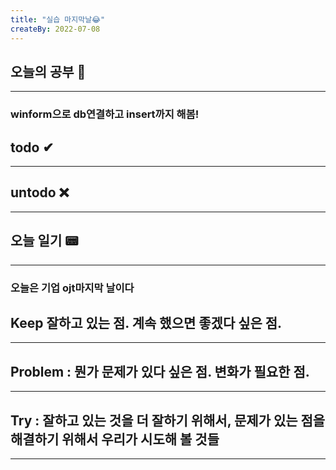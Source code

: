 ```yaml
---
title: "실습 마지막날😂"
createBy: 2022-07-08
---
```

## 오늘의 공부 🎉
---
### winform으로 db연결하고 insert까지 해봄!

## todo ✔
---

## untodo ❌
---

## 오늘 일기 📟
---
### 오늘은 기업 ojt마지막 날이다

## Keep 잘하고 있는 점. 계속 했으면 좋겠다 싶은 점.
---


## Problem : 뭔가 문제가 있다 싶은 점. 변화가 필요한 점.
---



## Try : 잘하고 있는 것을 더 잘하기 위해서, 문제가 있는 점을 해결하기 위해서 우리가 시도해 볼 것들
---
